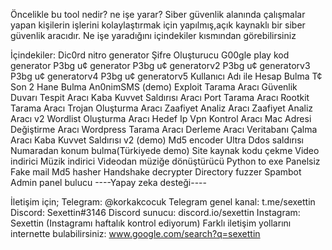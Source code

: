 Öncelikle bu tool nedir? ne işe yarar? 
Siber güvenlik alanında çalışmalar yapan kişilerin işlerini kolaylaştırmak için yapılmış,açık kaynaklı bir siber güvenlik aracıdır.
Ne işe yaradığını içindekiler kısmından görebilirsiniz




İçindekiler:
Dic0rd nitro generator
Şifre Oluşturucu
G00gle pIay kod generator
P3bg u¢ generator
P3bg u¢ generatorv2
P3bg u¢ generatorv3
P3bg u¢ generatorv4 
P3bg u¢ generatorv5
Kullanıcı Adı ile Hesap Bulma
T¢ Son 2 Hane Bulma
An0nimSMS (demo)
Exploit Tarama Aracı
Güvenlik Duvarı Tespit Aracı
Kaba Kuvvet Saldırısı Aracı
Port Tarama Aracı
Rootkit Tarama Aracı
Trojan Oluşturma Aracı
Zaafiyet Analiz Aracı
Zaafiyet Analiz Aracı v2
Wordlist Oluşturma Aracı
Hedef Ip Vpn Kontrol Aracı
Mac Adresi Değiştirme Aracı
Wordpress Tarama Aracı
Derleme Aracı
Veritabanı Çalma Aracı
Kaba Kuvvet Saldırısı v2 (demo)
Md5 encoder
Ultra Ddos saldırısı
Numaradan konum bulma(Türkiyede demo)
Site kaynak kodu çekme
Video indirici
Müzik indirici
Videodan müziğe dönüştürücü
Python to exe
Panelsiz Fake mail 
Md5 hasher
Handshake decrypter
Directory fuzzer
Spambot
Admin panel bulucu
----Yapay zeka desteği----



İletişim için; 
Telegram: @korkakcocuk
Telegram genel kanal: t.me/sexettin
Discord: Sexettin#3146 
Discord sunucu: discord.io/sexettin
Instagram: Sexettin (Instagramı haftalık kontrol ediyorum)
Farklı iletişim yollarını internette bulabilirsiniz: www.google.com/search?q=sexettin



